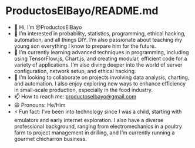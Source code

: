 # ProductosElBayo/README.md

- 👋 Hi, I’m @ProductosElBayo
- 👀 I’m interested in probability, statistics, programming, ethical hacking, automation, and all things DIY. I’m also passionate about teaching my young son everything I know to prepare him for the future.
- 🌱 I’m currently learning advanced techniques in programming, including using TensorFlow.js, Chart.js, and creating modular, efficient code for a variety of applications. I’m also diving deeper into the world of server configuration, network setup, and ethical hacking.
- 💞️ I’m looking to collaborate on projects involving data analysis, charting, and automation. I also enjoy exploring new ways to enhance efficiency in small-scale production, especially in the food industry.
- 📫 How to reach me: productoselbayo@gmail.com
- 😄 Pronouns: He/Him
- ⚡ Fun fact: I’ve been into technology since I was a child, starting with emulators and early internet exploration. I also have a diverse professional background, ranging from electromechanics in a poultry farm to project management in drilling, and I’m currently running a gourmet chicharrón business.
